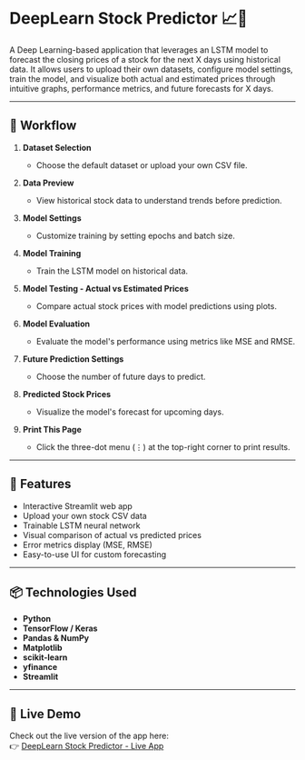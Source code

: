# DeepLearn Stock Predictor 📈🧠

A Deep Learning-based application that leverages an LSTM model to forecast the closing prices of a stock for the next X days using historical data. It allows users to upload their own datasets, configure model settings, train the model, and visualize both actual and estimated prices through intuitive graphs, performance metrics, and future forecasts for X days.


---

## 🔁 Workflow

1. **Dataset Selection**  
   - Choose the default dataset or upload your own CSV file.

2. **Data Preview**  
   - View historical stock data to understand trends before prediction.

3. **Model Settings**  
   - Customize training by setting epochs and batch size.

4. **Model Training**  
   - Train the LSTM model on historical data.

5. **Model Testing - Actual vs Estimated Prices**  
   - Compare actual stock prices with model predictions using plots.

6. **Model Evaluation**  
   - Evaluate the model's performance using metrics like MSE and RMSE.

7. **Future Prediction Settings**  
   - Choose the number of future days to predict.

8. **Predicted Stock Prices**  
   - Visualize the model's forecast for upcoming days.

9. **Print This Page**  
   - Click the three-dot menu (⋮) at the top-right corner to print results.

---

## 🚀 Features

- Interactive Streamlit web app
- Upload your own stock CSV data
- Trainable LSTM neural network
- Visual comparison of actual vs predicted prices
- Error metrics display (MSE, RMSE)
- Easy-to-use UI for custom forecasting

---

## 📦 Technologies Used

- **Python**
- **TensorFlow / Keras**
- **Pandas & NumPy**
- **Matplotlib**
- **scikit-learn**
- **yfinance**
- **Streamlit**

---

## 🔗 Live Demo

Check out the live version of the app here:  
👉 [DeepLearn Stock Predictor - Live App](https://jgopalakrishna-deeplearn-stockpredictor.streamlit.app/)
